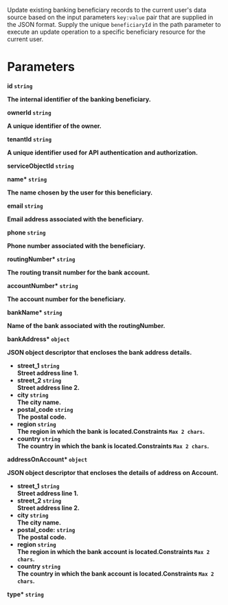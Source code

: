Update existing banking beneficiary records to the current user's data source based on the input parameters `key:value` pair that are supplied in the JSON format. Supply the unique `beneficiaryId` in the path parameter to execute an update operation to a specific beneficiary resource for the current user.

# Parameters

<strong>id<strong> `string`

The internal identifier of the banking beneficiary.

<strong>ownerId<strong> `string`

A unique identifier of the owner.

<strong>tenantId<strong> `string`

A unique identifier used for API authentication and authorization.

<strong>serviceObjectId<strong> `string`




<strong>name*<strong> `string`

The name chosen by the user for this beneficiary.

<strong>email<strong> `string`

Email address associated with the beneficiary.

<strong>phone<strong> `string`

Phone number associated with the beneficiary.

<strong>routingNumber*<strong> `string`

The routing transit number for the bank account.

<strong>accountNumber*<strong> `string`

The account number for the beneficiary.

<strong>bankName*<strong> `string`

Name of the bank associated with the <strong>routingNumber</strong>.

<strong>bankAddress*<strong> `object`

JSON object descriptor that encloses the bank address details.

* <strong>street_1<strong> `string` </br> Street address line 1.
* <strong>street_2<strong> `string` </br> Street address line 2.
* <strong>city<strong> `string` </br> The city name.
* <strong>postal_code<strong> `string` </br> The postal code.
* <strong>region<strong> `string` </br> The region in which the bank is located.Constraints `Max 2 chars`.
* <strong>country<strong> `string` </br> The country in which the bank is located.Constraints `Max 2 chars`.

<strong>addressOnAccount*<strong> `object`

JSON object descriptor that encloses the details of address on Account.

* <strong>street_1<strong> `string` </br> Street address line 1.
* <strong>street_2<strong> `string` </br> Street address line 2.
* <strong>city<strong> `string` </br> The city name.
* <strong>postal_code<strong>: `string` </br> The postal code.
* <strong>region<strong> `string` </br> The region in which the bank account is located.Constraints `Max 2 chars`.
* <strong>country<strong> `string` </br> The country in which the bank account is located.Constraints `Max 2 chars`.

<strong>type*<strong> `string`
